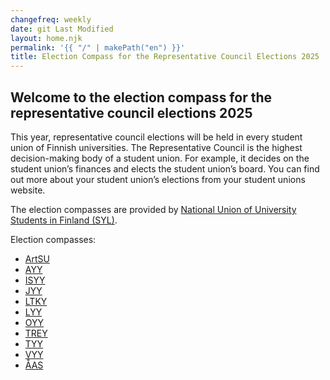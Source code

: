 ```yaml
---
changefreq: weekly
date: git Last Modified
layout: home.njk
permalink: '{{ "/" | makePath("en") }}'
title: Election Compass for the Representative Council Elections 2025
---
```


## Welcome to the election compass for the representative council elections 2025

This year, representative council elections will be held in every student union
of Finnish universities. The Representative Council is the highest
decision-making body of a student union. For example, it decides on the student
union’s finances and elects the student union’s board. You can find out more
about your student union’s elections from your student unions website.

The election compasses are provided by
[National Union of University Students in Finland (SYL)](https://syl.fi/en/).

Election compasses:

- [ArtSU](/en/artsu/)
- [AYY](/en/ayy/)
- [ISYY](/en/isyy/)
- [JYY](https://jyy-vaa-2025-frontend.onrender.com/)
- [LTKY](/en/ltky/)
- [LYY](/en/lyy/)
- [OYY](/en/oyy/)
- [TREY](/en/trey/)
- [TYY](/en/tyy/)
- [VYY](https://vyy-vaa-2025-frontend.onrender.com/)
- [ÅAS](/en/aas/)
